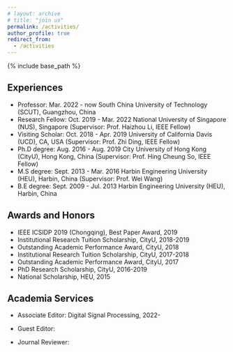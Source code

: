 ```yaml
---
# layout: archive
# title: "join us"
permalink: /activities/
author_profile: true
redirect_from:
  - /activities
---
```


{% include base_path %}

Experiences
----------
* Professor: Mar. 2022 - now
  South China University of Technology (SCUT), Guangzhou, China
* Research Fellow: Oct. 2019 - Mar. 2022
  National University of Singapore (NUS), Singapore (Supervisor: Prof. Haizhou Li, IEEE Fellow)
* Visiting Scholar: Oct. 2018 - Apr. 2019
  University of California Davis (UCD), CA, USA (Supervisor: Prof. Zhi Ding, IEEE Fellow)
* Ph.D degree: Aug. 2016 - Aug. 2019
  City University of Hong Kong (CityU), Hong Kong, China (Supervisor: Prof. Hing Cheung So, IEEE Fellow)
* M.S degree: Sept. 2013 - Mar. 2016
  Harbin Engineering University (HEU), Harbin, China (Supervisor: Prof. Wei Wang)
* B.E degree: Sept. 2009 - Jul. 2013
  Harbin Engineering University (HEU), Harbin, China


Awards and Honors
----------
* IEEE ICSIDP 2019 (Chongqing), Best Paper Award, 2019
* Institutional Research Tuition Scholarship, CityU, 2018-2019
* Outstanding Academic Performance Award, CityU, 2018
* Institutional Research Tuition Scholarship, CityU, 2017-2018
* Outstanding Academic Performance Award, CityU, 2017
* PhD Research Scholarship, CityU, 2016-2019
* National Scholarship, HEU, 2015


Academia Services
----------
* Associate Editor: Digital Signal Processing, 2022-
* Guest Editor:

* Journal Reviewer:






